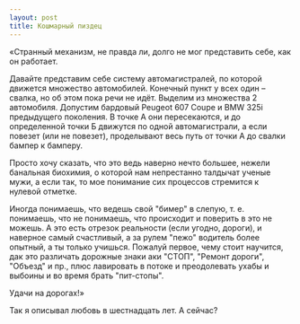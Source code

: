 ```yaml
---
layout: post
title: Кошмарный пиздец
---
```


«Странный механизм, не правда ли, долго не мог представить себе, как он работает.

Давайте представим себе систему автомагистралей, по которой движется множество автомобилей. Конечный пункт у всех один – свалка, но об этом пока речи не идёт. Выделим из множества 2 автомобиля. Допустим бардовый Peugeot 607 Coupe и BMW 325i предыдущего поколения. В точке А они пересекаются, и до определенной точки Б движутся по одной автомагистрали, а если повезет (или не повезет), проделывают весь путь от точки А до свалки бампер к бамперу.

Просто хочу сказать, что это ведь наверно нечто большее, нежели банальная биохимия, о которой нам непрестанно талдычат ученые мужи, а если так, то мое понимание сих процессов стремится к нулевой отметке.

Иногда понимаешь, что ведешь свой "бимер" в слепую, т. е. понимаешь, что не понимаешь, что происходит и поверить в это не можешь. А это есть отрезок реальности (если угодно, дороги), и наверное самый счастливый, а за рулем "пежо" водитель более опытный, а ты только учишься. Пожалуй первое, чему стоит научится, дак это различать дорожные знаки аки "СТОП", "Ремонт дороги", "Объезд" и пр., плюс лавировать в потоке и преодолевать ухабы и выбоины и во время брать "пит-стопы".

Удачи на дорогах!»

Так я описывал любовь в шестнадцать лет. А сейчас?

<!--kg-card-end: markdown-->